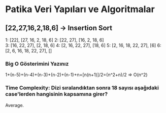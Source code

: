 # Patika Veri Yapıları ve Algoritmalar

## [22,27,16,2,18,6] -> Insertion Sort

1: [22], [27, 16, 2, 18, 6]
2: [22, 27], [16, 2, 18, 6]  
3: [16, 22, 27], [2, 18, 6]
4: [2, 16, 22, 27], [18, 6]
5: [2, 16, 18, 22, 27], [6]
6: [2, 6, 16, 18, 22, 27], []

### Big O Gösterimini Yazınız

1+(n-5)+(n-4)+(n-3)+(n-2)+(n-1)+n=[n(n+1)]/2=(n^2+n)/2 => O(n^2)

### Time Complexity: Dizi sıralandıktan sonra 18 sayısı aşağıdaki case'lerden hangisinin kapsamına girer?

Average.
